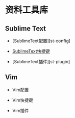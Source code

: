 # 资料工具库

## Sublime Text

- [SublimeText配置][st-config]

- [SublimeText快捷键][st-shortcut]

- [SublimeText插件][st-plugin]


## Vim

- Vim配置

- Vim快捷键

- Vim插件

[st-shortcut]: https://github.com/cyonks/toolbox/blob/master/sublime-text/shortcut-keys.md "sublime text shortcut keys"

